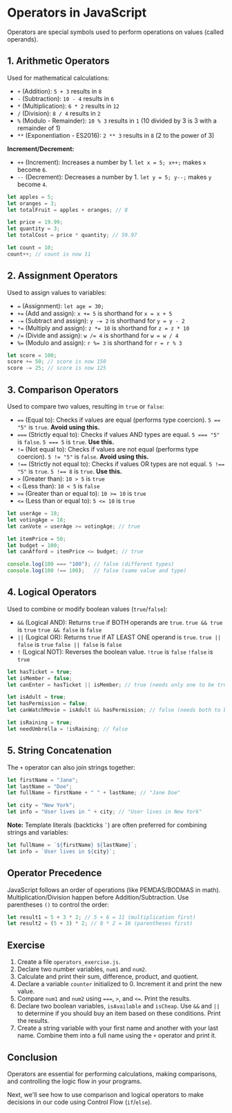 # Operators in JavaScript

Operators are special symbols used to perform operations on values (called operands).

## 1. Arithmetic Operators

Used for mathematical calculations:

-   `+` (Addition): `5 + 3` results in `8`
-   `-` (Subtraction): `10 - 4` results in `6`
-   `*` (Multiplication): `6 * 2` results in `12`
-   `/` (Division): `8 / 4` results in `2`
-   `%` (Modulo - Remainder): `10 % 3` results in `1` (10 divided by 3 is 3 with a remainder of 1)
-   `**` (Exponentiation - ES2016): `2 ** 3` results in `8` (2 to the power of 3)

**Increment/Decrement:**
-   `++` (Increment): Increases a number by 1. `let x = 5; x++;` makes `x` become `6`.
-   `--` (Decrement): Decreases a number by 1. `let y = 5; y--;` makes `y` become `4`.

```javascript
let apples = 5;
let oranges = 3;
let totalFruit = apples + oranges; // 8

let price = 19.99;
let quantity = 3;
let totalCost = price * quantity; // 59.97

let count = 10;
count++; // count is now 11
```

## 2. Assignment Operators

Used to assign values to variables:

-   `=` (Assignment): `let age = 30;`
-   `+=` (Add and assign): `x += 5` is shorthand for `x = x + 5`
-   `-=` (Subtract and assign): `y -= 2` is shorthand for `y = y - 2`
-   `*=` (Multiply and assign): `z *= 10` is shorthand for `z = z * 10`
-   `/=` (Divide and assign): `w /= 4` is shorthand for `w = w / 4`
-   `%=` (Modulo and assign): `r %= 3` is shorthand for `r = r % 3`

```javascript
let score = 100;
score += 50; // score is now 150
score -= 25; // score is now 125
```

## 3. Comparison Operators

Used to compare two values, resulting in `true` or `false`:

-   `==` (Equal to): Checks if values are equal (performs type coercion). `5 == "5"` is `true`. **Avoid using this.**
-   `===` (Strictly equal to): Checks if values AND types are equal. `5 === "5"` is `false`. `5 === 5` is `true`. **Use this.**
-   `!=` (Not equal to): Checks if values are not equal (performs type coercion). `5 != "5"` is `false`. **Avoid using this.**
-   `!==` (Strictly not equal to): Checks if values OR types are not equal. `5 !== "5"` is `true`. `5 !== 8` is `true`. **Use this.**
-   `>` (Greater than): `10 > 5` is `true`
-   `<` (Less than): `10 < 5` is `false`
-   `>=` (Greater than or equal to): `10 >= 10` is `true`
-   `<=` (Less than or equal to): `5 <= 10` is `true`

```javascript
let userAge = 18;
let votingAge = 18;
let canVote = userAge >= votingAge; // true

let itemPrice = 50;
let budget = 100;
let canAfford = itemPrice <= budget; // true

console.log(100 === "100"); // false (different types)
console.log(100 !== 100);   // false (same value and type)
```

## 4. Logical Operators

Used to combine or modify boolean values (`true`/`false`):

-   `&&` (Logical AND): Returns `true` if BOTH operands are `true`.
    `true && true` is `true`
    `true && false` is `false`
-   `||` (Logical OR): Returns `true` if AT LEAST ONE operand is `true`.
    `true || false` is `true`
    `false || false` is `false`
-   `!` (Logical NOT): Reverses the boolean value.
    `!true` is `false`
    `!false` is `true`

```javascript
let hasTicket = true;
let isMember = false;
let canEnter = hasTicket || isMember; // true (needs only one to be true)

let isAdult = true;
let hasPermission = false;
let canWatchMovie = isAdult && hasPermission; // false (needs both to be true)

let isRaining = true;
let needUmbrella = !isRaining; // false
```

## 5. String Concatenation

The `+` operator can also join strings together:

```javascript
let firstName = "Jane";
let lastName = "Doe";
let fullName = firstName + " " + lastName; // "Jane Doe"

let city = "New York";
let info = "User lives in " + city; // "User lives in New York"
```
**Note:** Template literals (backticks `` ` ``) are often preferred for combining strings and variables:
```javascript
let fullName = `${firstName} ${lastName}`;
let info = `User lives in ${city}`;
```

## Operator Precedence

JavaScript follows an order of operations (like PEMDAS/BODMAS in math). Multiplication/Division happen before Addition/Subtraction. Use parentheses `()` to control the order:

```javascript
let result1 = 5 + 3 * 2; // 5 + 6 = 11 (multiplication first)
let result2 = (5 + 3) * 2; // 8 * 2 = 16 (parentheses first)
```

## Exercise

1.  Create a file `operators_exercise.js`.
2.  Declare two number variables, `num1` and `num2`.
3.  Calculate and print their sum, difference, product, and quotient.
4.  Declare a variable `counter` initialized to 0. Increment it and print the new value.
5.  Compare `num1` and `num2` using `===`, `>`, and `<=`. Print the results.
6.  Declare two boolean variables, `isAvailable` and `isCheap`. Use `&&` and `||` to determine if you should buy an item based on these conditions. Print the results.
7.  Create a string variable with your first name and another with your last name. Combine them into a full name using the `+` operator and print it.

## Conclusion

Operators are essential for performing calculations, making comparisons, and controlling the logic flow in your programs.

Next, we'll see how to use comparison and logical operators to make decisions in our code using Control Flow (`if`/`else`).
